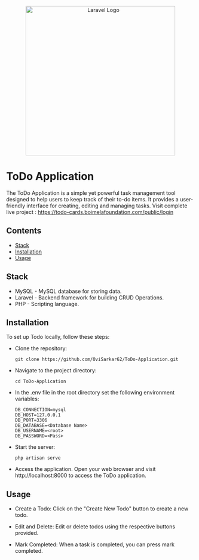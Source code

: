 <p align="center"><a href="https://laravel.com" target="_blank"><img src="https://raw.githubusercontent.com/laravel/art/master/logo-lockup/5%20SVG/2%20CMYK/1%20Full%20Color/laravel-logolockup-cmyk-red.svg" width="400" alt="Laravel Logo"></a></p>

# ToDo Application

The ToDo Application is a simple yet powerful task management tool designed to help users to keep track of their to-do items. It provides a user-friendly interface for creating, editing and managing tasks.
Visit complete live project : https://todo-cards.boimelafoundation.com/public/login
## Contents

- [Stack](#stack)
- [Installation](#installation) 
- [Usage](#usage) 

## Stack

- MySQL - MySQL database for storing data.
- Laravel - Backend framework for building CRUD Operations.
- PHP - Scripting language.

## Installation

To set up Todo locally, follow these steps:

- Clone the repository:

      git clone https://github.com/OviSarkar62/ToDo-Application.git
      
- Navigate to the project directory:

      cd ToDo-Application

- In the .env file in the root directory set the following environment variables:

      DB_CONNECTION=mysql
      DB_HOST=127.0.0.1
      DB_PORT=3306
      DB_DATABASE=<Database Name>
      DB_USERNAME=<root>
      DB_PASSWORD=<Pass>

- Start the server: 

      php artisan serve
  
- Access the application. Open your web browser and visit http://localhost:8000 to access the ToDo application.

## Usage

- Create a Todo: Click on the "Create New Todo" button to create a new todo.

- Edit and Delete: Edit or delete todos using the respective buttons provided.

- Mark Completed: When a task is completed, you can press mark completed.
